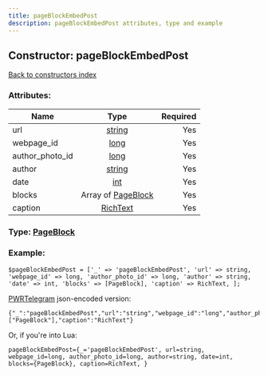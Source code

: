 ```yaml
---
title: pageBlockEmbedPost
description: pageBlockEmbedPost attributes, type and example
---
```

## Constructor: pageBlockEmbedPost  
[Back to constructors index](index.md)



### Attributes:

| Name     |    Type       | Required |
|----------|:-------------:|---------:|
|url|[string](../types/string.md) | Yes|
|webpage\_id|[long](../types/long.md) | Yes|
|author\_photo\_id|[long](../types/long.md) | Yes|
|author|[string](../types/string.md) | Yes|
|date|[int](../types/int.md) | Yes|
|blocks|Array of [PageBlock](../types/PageBlock.md) | Yes|
|caption|[RichText](../types/RichText.md) | Yes|



### Type: [PageBlock](../types/PageBlock.md)


### Example:

```
$pageBlockEmbedPost = ['_' => 'pageBlockEmbedPost', 'url' => string, 'webpage_id' => long, 'author_photo_id' => long, 'author' => string, 'date' => int, 'blocks' => [PageBlock], 'caption' => RichText, ];
```  

[PWRTelegram](https://pwrtelegram.xyz) json-encoded version:

```
{"_":"pageBlockEmbedPost","url":"string","webpage_id":"long","author_photo_id":"long","author":"string","date":"int","blocks":["PageBlock"],"caption":"RichText"}
```


Or, if you're into Lua:  


```
pageBlockEmbedPost={_='pageBlockEmbedPost', url=string, webpage_id=long, author_photo_id=long, author=string, date=int, blocks={PageBlock}, caption=RichText, }

```


